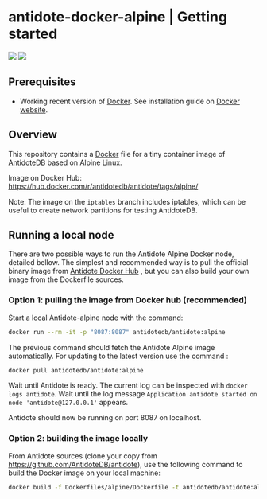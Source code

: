 # antidote-docker-alpine | Getting started
[![](https://images.microbadger.com/badges/image/itoumlilt/antidote-alpine:0.1.svg)](https://microbadger.com/images/itoumlilt/antidote-alpine:0.1 )
[![](https://images.microbadger.com/badges/version/itoumlilt/antidote-alpine:0.1.svg)](https://microbadger.com/images/itoumlilt/antidote-alpine:0.1 )

## Prerequisites

- Working recent version of [Docker][docker]. See installation guide on [Docker website][docker_install].

## Overview

This repository contains a [Docker][docker] file for a tiny container
image of [AntidoteDB][antidote] based on Alpine Linux.

Image on Docker Hub: https://hub.docker.com/r/antidotedb/antidote/tags/alpine/

Note: The image on the `iptables` branch includes iptables, which can be useful to
create network partitions for testing AntidoteDB.

## Running a local node

There are two possible ways to run the Antidote Alpine Docker node, detailed bellow. The simplest and recommended way is to pull the official binary image from [Antidote Docker Hub][antidote-docker-hub] , but you can also build your own image from the Dockerfile sources.

### Option 1: pulling the image from Docker hub (recommended) 

Start a local Antidote-alpine node with the command:
```bash
docker run --rm -it -p "8087:8087" antidotedb/antidote:alpine
```
The previous command should fetch the Antidote Alpine image automatically. 
For updating to the latest version use the command :
```bash
docker pull antidotedb/antidote:alpine
```

Wait until Antidote is ready. The current log can be inspected with `docker logs antidote`. Wait until the log message `Application antidote started on node 'antidote@127.0.0.1'` appears.

Antidote should now be running on port 8087 on localhost.

### Option 2: building the image locally

From Antidote sources (clone your copy from https://github.com/AntidoteDB/antidote), use the following command to build the Docker image on your local machine:
```bash
docker build -f Dockerfiles/alpine/Dockerfile -t antidotedb/antidote:alpine Dockerfiles/alpine
```

[antidote]: https://www.antidotedb.eu/
[docker]: http://docker.io
[docker_install]: https://docs.docker.com/install/
[antidote-docker-hub]: https://hub.docker.com/r/antidotedb/antidote/tags/alpine/
